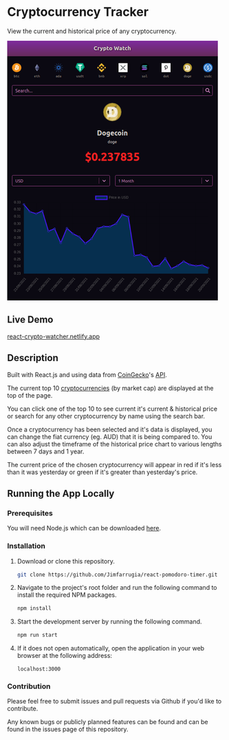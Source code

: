 # Cryptocurrency Tracker

View the current and historical price of any cryptocurrency.

![Crypto Watch Screen Shot](./screenshot.png)

## Live Demo

[react-crypto-watcher.netlify.app](https://react-crypto-watcher.netlify.app/)

## Description

Built with React.js and using data from [CoinGecko](https://www.coingecko.com/)'s [API](https://www.coingecko.com/api/documentations/v3).

The current top 10 [cryptocurrencies](https://en.wikipedia.org/wiki/Cryptocurrency) (by market cap) are displayed at the top of the page.

You can click one of the top 10 to see current it's current & historical price or search for
any other cryptocurrency by name using the search bar.

Once a cryptocurrency has been selected and it's data is displayed, you can change the fiat currency (eg. AUD)
that it is being compared to. You can also adjust the timeframe of the historical price chart to various lengths between 7 days and 1 year.

The current price of the chosen cryptocurrency will appear in red if it's less than it was yesterday or green if it's greater than yesterday's price.

## Running the App Locally

### Prerequisites

You will need Node.js which can be downloaded [here](https://nodejs.org/).

### Installation

1. Download or clone this repository.

   ```sh
   git clone https://github.com/Jimfarrugia/react-pomodoro-timer.git
   ```

2. Navigate to the project's root folder and run the following command to install the required NPM packages.

   ```sh
   npm install
   ```

3. Start the development server by running the following command.

   ```sh
   npm run start
   ```

4. If it does not open automatically, open the application in your web browser at the following address:
   ```
   localhost:3000
   ```

### Contribution

Please feel free to submit issues and pull requests via Github if you'd like to contribute.

Any known bugs or publicly planned features can be found and can be found in the issues page of this repository.
